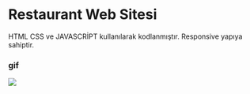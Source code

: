 <h1>Restaurant Web Sitesi</h1>

HTML CSS ve JAVASCRİPT kullanılarak kodlanmıştır. Responsive yapıya sahiptir.

<h3>gif</h3>

![](restaurant-v.gif)


